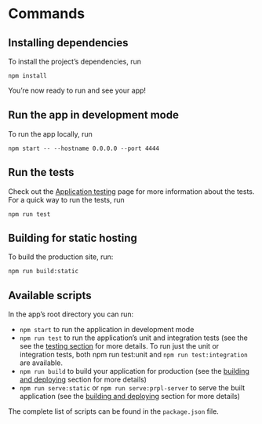 
# Commands

## Installing dependencies

To install the project’s dependencies, run

```
npm install
```

You’re now ready to run and see your app!

## Run the app in development mode

To run the app locally, run

```
npm start -- --hostname 0.0.0.0 --port 4444
```

## Run the tests

Check out the [Application testing](https://polymer.github.io/pwa-starter-kit/application-testing) page for more information about the tests. For a quick way to run the tests, run

```
npm run test
```

## Building for static hosting

To build the production site, run:

```
npm run build:static
```


## Available scripts

In the app’s root directory you can run:

- `npm start` to run the application in development mode
- `npm run test` to run the application’s unit and integration tests (see the see the [testing section](https://polymer.github.io/pwa-starter-kit/application-testing) for more details. To run just the unit or integration tests, both npm run test:unit and `npm run test:integration` are available.
- `npm run build` to build your application for production (see the [building and deploying](https://polymer.github.io/pwa-starter-kit/building-and-deploying) section for more details)
- `npm run serve:static` or `npm run serve:prpl-server` to serve the built application (see the [building and deploying](https://polymer.github.io/pwa-starter-kit/building-and-deploying) section for more details)

The complete list of scripts can be found in the `package.json` file.